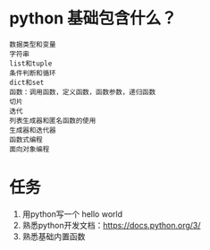 # python 基础包含什么？
```
数据类型和变量
字符串
list和tuple
条件判断和循环
dict和set
函数：调用函数，定义函数，函数参数，递归函数
切片
迭代
列表生成器和匿名函数的使用
生成器和迭代器
函数式编程
面向对象编程
```
# 任务
1. 用python写一个 hello world
2. 熟悉python开发文档：https://docs.python.org/3/ 
3. 熟悉基础内置函数


